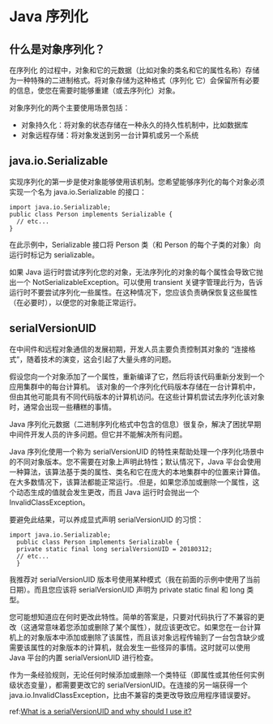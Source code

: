 # Java 序列化

## 什么是对象序列化？
在序列化 的过程中，对象和它的元数据（比如对象的类名和它的属性名称）存储为一种特殊的二进制格式。将对象存储为这种格式（序列化 它）会保留所有必要的信息，使您在需要时能够重建（或去序列化）对象。

对象序列化的两个主要使用场景包括：

- 对象持久化：将对象的状态存储在一种永久的持久性机制中，比如数据库
- 对象远程存储：将对象发送到另一台计算机或另一个系统

## java.io.Serializable
实现序列化的第一步是使对象能够使用该机制。您希望能够序列化的每个对象必须实现一个名为 java.io.Serializable 的接口：

    import java.io.Serializable;
    public class Person implements Serializable {
      // etc...
    }
    
在此示例中，Serializable 接口将 Person 类（和 Person 的每个子类的对象）向运行时标记为 serializable。

如果 Java 运行时尝试序列化您的对象，无法序列化的对象的每个属性会导致它抛出一个 NotSerializableException。可以使用 transient 关键字管理此行为，告诉运行时不要尝试序列化一些属性。在这种情况下，您应该负责确保恢复这些属性（在必要时），以便您的对象能正常运行。

## serialVersionUID
在中间件和远程对象通信的发展初期，开发人员主要负责控制其对象的 “连接格式”，随着技术的演变，这会引起了大量头疼的问题。

假设您向一个对象添加了一个属性，重新编译了它，然后将该代码重新分发到一个应用集群中的每台计算机。
该对象的一个序列化代码版本存储在一台计算机中，但由其他可能具有不同代码版本的计算机访问。在这些计算机尝试去序列化该对象时，通常会出现一些糟糕的事情。

Java 序列化元数据（二进制序列化格式中包含的信息）很复杂，解决了困扰早期中间件开发人员的许多问题。但它并不能解决所有问题。

Java 序列化使用一个称为 serialVersionUID 的特性来帮助处理一个序列化场景中的不同对象版本。您不需要在对象上声明此特性；默认情况下，Java 平台会使用一种算法，该算法基于类的属性、类名和它在庞大的本地集群中的位置来计算值。在大多数情况下，该算法都能正常运行。.但是，如果您添加或删除一个属性，这个动态生成的值就会发生更改，而且 Java 运行时会抛出一个 InvalidClassException。

要避免此结果，可以养成显式声明 serialVersionUID 的习惯：

    import java.io.Serializable;
      public class Person implements Serializable {
      private static final long serialVersionUID = 20180312;
      // etc...
      }
      
我推荐对 serialVersionUID 版本号使用某种模式（我在前面的示例中使用了当前日期）。而且您应该将 serialVersionUID 声明为 private static final 和 long 类型。

您可能想知道应在何时更改此特性。简单的答案是，只要对代码执行了不兼容的更改（这通常意味着您添加或删除了某个属性），就应该更改它。如果您在一台计算机上的对象版本中添加或删除了该属性，而且该对象远程传输到了一台包含缺少或需要该属性的对象版本的计算机，就会发生一些怪异的事情。这时就可以使用 Java 平台的内置 serialVersionUID 进行检查。

作为一条经验规则，无论任何时候添加或删除一个类特征（即属性或其他任何实例级状态变量），都需要更改它的 serialVersionUID。在连接的另一端获得一个 java.io.InvalidClassException，比由不兼容的类更改导致应用程序错误要好。

ref:[What is a serialVersionUID and why should I use it?](https://stackoverflow.com/questions/285793/what-is-a-serialversionuid-and-why-should-i-use-it)
